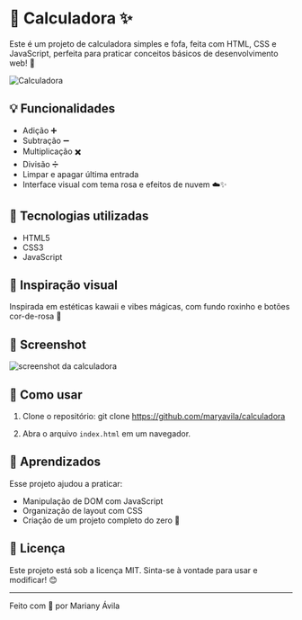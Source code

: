 # 🧮 Calculadora ✨

Este é um projeto de calculadora simples e fofa, feita com HTML, CSS e JavaScript, perfeita para praticar conceitos básicos de desenvolvimento web! 💖

![Calculadora](![pinkcalculator](https://github.com/user-attachments/assets/70a6a819-7770-4ce9-b9d0-5c2c7f4af2ca))

## 💡 Funcionalidades

- Adição ➕  
- Subtração ➖  
- Multiplicação ✖️  
- Divisão ➗  
- Limpar e apagar última entrada  
- Interface visual com tema rosa e efeitos de nuvem ☁️✨  

## 🚀 Tecnologias utilizadas

- HTML5  
- CSS3  
- JavaScript  

## 🎨 Inspiração visual

Inspirada em estéticas kawaii e vibes mágicas, com fundo roxinho e botões cor-de-rosa 🌸

## 📸 Screenshot

![screenshot da calculadora](caminho/para/screenshot.png)

## 🔧 Como usar

1. Clone o repositório:
git clone https://github.com/maryavila/calculadora

2. Abra o arquivo `index.html` em um navegador.

## 🧠 Aprendizados

Esse projeto ajudou a praticar:
- Manipulação de DOM com JavaScript
- Organização de layout com CSS
- Criação de um projeto completo do zero 💪

## 📝 Licença

Este projeto está sob a licença MIT. Sinta-se à vontade para usar e modificar! 😊

---

Feito com 💖 por Mariany Ávila
